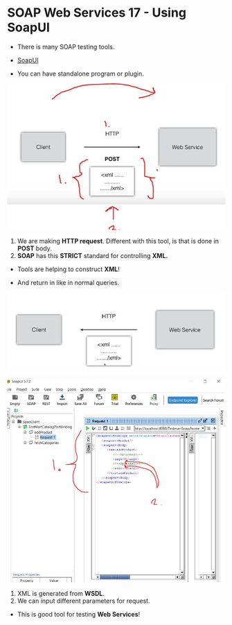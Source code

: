 # SOAP Web Services 17 - Using SoapUI

- There is many SOAP testing tools.

- [SoapUI](https://www.soapui.org/)

- You can have standalone program or plugin.

<img src="soapPost.JPG" alt="alt text" width="700"/>

1. We are making **HTTP request**. Different with this tool, is that is done in **POST** body.
2. **SOAP** has this **STRICT** standard for controlling **XML.**

- Tools are helping to construct **XML**!

- And return in like in normal queries.

<img src="soapPost2.JPG" alt="alt text" width="700"/>

<br>

<img src="makingRequestInSOAPui.JPG" alt="alt text" width="700"/>

1. XML is generated from **WSDL**.
2. We can input different parameters for request.

- This is good tool for testing **Web Services**!
